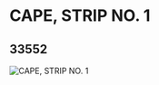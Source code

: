 # CAPE, STRIP NO. 1
## 33552
![CAPE, STRIP NO. 1](https://lc-www-live-s.legocdn.com/media/bricks/5/2/6188303.jpg)